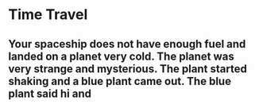 # Time Travel 
## Your spaceship does not have enough fuel and landed on a planet very cold. The planet was very strange and mysterious. The plant started shaking and a blue plant came out. The blue plant said hi and 